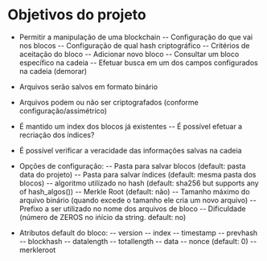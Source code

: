 Objetivos do projeto
====================

- Permitir a manipulação de uma blockchain
-- Configuração do que vai nos blocos
-- Configuração de qual hash criptográfico
-- Critérios de aceitação do bloco
-- Adicionar novo bloco
-- Consultar um bloco específico na cadeia
-- Efetuar busca em um dos campos configurados na cadeia (demorar)

- Arquivos serão salvos em formato binário

- Arquivos podem ou não ser criptografados (conforme configuração/assimétrico)

- É mantido um index dos blocos já existentes
-- É possível efetuar a recriação dos índices? 

- É possível verificar a veracidade das informações salvas na cadeia

- Opções de configuração:
-- Pasta para salvar blocos (default: pasta data do projeto)
-- Pasta para salvar índices (default: mesma pasta dos blocos)
-- algoritmo utilizado no hash (default: sha256 but supports any of hash_algos())
-- Merkle Root (default: não)
-- Tamanho máximo do arquivo binário (quando excede o tamanho ele cria um novo arquivo)
-- Prefixo a ser utilizado no nome dos arquivos de bloco
-- Dificuldade (número de ZEROS no ińício da string. default: no)

- Atributos default do bloco:
-- version
-- index
-- timestamp
-- prevhash
-- blockhash
-- datalength
-- totallength
-- data
-- nonce (default: 0)
-- merkleroot